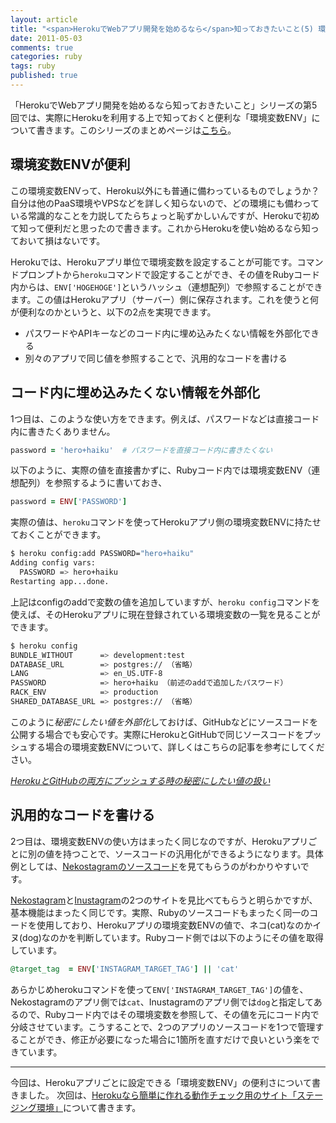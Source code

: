 ```yaml
---
layout: article
title: "<span>HerokuでWebアプリ開発を始めるなら</span>知っておきたいこと(5) 環境変数ENV"
date: 2011-05-03
comments: true
categories: ruby
tags: ruby
published: true
---
```


「HerokuでWebアプリ開発を始めるなら知っておきたいこと」シリーズの第5回では、実際にHerokuを利用する上で知っておくと便利な「環境変数ENV」について書きます。このシリーズのまとめページは[こちら](/2011/05/09/ruby-heroku-web-app-development-tips-matome)。

<!-- READMORE -->


## 環境変数ENVが便利

この環境変数ENVって、Heroku以外にも普通に備わっているものでしょうか？ 自分は他のPaaS環境やVPSなどを詳しく知らないので、どの環境にも備わっている常識的なことを力説してたらちょっと恥ずかしいんですが、Herokuで初めて知って便利だと思ったので書きます。これからHerokuを使い始めるなら知っておいて損はないです。

Herokuでは、Herokuアプリ単位で環境変数を設定することが可能です。コマンドプロンプトから`heroku`コマンドで設定することができ、その値をRubyコード内からは、`ENV['HOGEHOGE']`というハッシュ（連想配列）で参照することができます。この値はHerokuアプリ（サーバー）側に保存されます。これを使うと何が便利なのかというと、以下の2点を実現できます。

- パスワードやAPIキーなどのコード内に埋め込みたくない情報を外部化できる
- 別々のアプリで同じ値を参照することで、汎用的なコードを書ける


## コード内に埋め込みたくない情報を外部化

1つ目は、このような使い方をできます。例えば、パスワードなどは直接コード内に書きたくありません。

~~~ ruby
password = 'hero+haiku'  # パスワードを直接コード内に書きたくない
~~~

以下のように、実際の値を直接書かずに、Rubyコード内では環境変数ENV（連想配列）を参照するように書いておき、

~~~ ruby
password = ENV['PASSWORD']
~~~

実際の値は、`heroku`コマンドを使ってHerokuアプリ側の環境変数ENVに持たせておくことができます。

~~~ sh
$ heroku config:add PASSWORD="hero+haiku"
Adding config vars:
  PASSWORD => hero+haiku
Restarting app...done.
~~~

上記はconfigのaddで変数の値を追加していますが、`heroku config`コマンドを使えば、そのHerokuアプリに現在登録されている環境変数の一覧を見ることができます。

~~~ sh
$ heroku config
BUNDLE_WITHOUT      => development:test
DATABASE_URL        => postgres:// （省略）
LANG                => en_US.UTF-8
PASSWORD            => hero+haiku （前述のaddで追加したパスワード）
RACK_ENV            => production
SHARED_DATABASE_URL => postgres:// （省略）
~~~

このように*秘密にしたい値を外部化*しておけば、GitHubなどにソースコードを公開する場合でも安心です。実際にHerokuとGitHubで同じソースコードをプッシュする場合の環境変数ENVについて、詳しくはこちらの記事を参考にしてください。

<cite>[HerokuとGitHubの両方にプッシュする時の秘密にしたい値の扱い](/2011/01/30/git-heroku-github-push-secret-value)</cite>


## 汎用的なコードを書ける

2つ目は、環境変数ENVの使い方はまったく同じなのですが、Herokuアプリごとに別の値を持つことで、ソースコードの汎用化ができるようになります。具体例としては、[Nekostagramのソースコード](/2011/03/09/nekostagram-inustagram-ruby-source-code-push-github)を見てもらうのがわかりやすいです。

[Nekostagram](http://nekostagram.heroku.com/)と[Inustagram](http://inustagram.heroku.com/)の2つのサイトを見比べてもらうと明らかですが、基本機能はまったく同じです。実際、Rubyのソースコードもまったく同一のコードを使用しており、Herokuアプリの環境変数ENVの値で、ネコ(cat)なのかイヌ(dog)なのかを判断しています。Rubyコード側では以下のようにその値を取得しています。

~~~ ruby
@target_tag  = ENV['INSTAGRAM_TARGET_TAG'] || 'cat'
~~~

あらかじめherokuコマンドを使って`ENV['INSTAGRAM_TARGET_TAG']`の値を、Nekostagramのアプリ側では`cat`、Inustagramのアプリ側では`dog`と指定してあるので、Rubyコード内ではその環境変数を参照して、その値を元にコード内で分岐させています。こうすることで、2つのアプリのソースコードを1つで管理することができ、修正が必要になった場合に1箇所を直すだけで良いという楽をできています。

* * *

今回は、Herokuアプリごとに設定できる「環境変数ENV」の便利さについて書きました。
次回は、[Herokuなら簡単に作れる動作チェック用のサイト「ステージング環境」](/2011/05/04/ruby-heroku-web-app-development-tips-6)について書きます。
